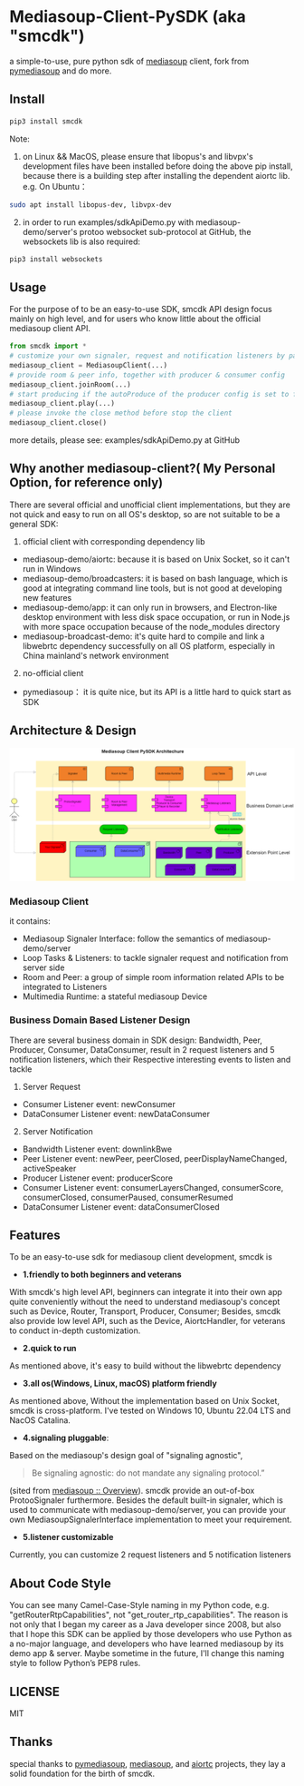 # Mediasoup-Client-PySDK (aka "smcdk")
a simple-to-use, pure python sdk of [mediasoup](https://mediasoup.org/) client, fork from [pymediasoup](https://github.com/skymaze/pymediasoup) and do more.

## Install
```bash
pip3 install smcdk
```

Note:

1. on Linux && MacOS, please ensure that libopus's and libvpx's development files have been installed
   before doing the above pip install, because there is a building step after installing the dependent aiortc lib.
   e.g.
   On Ubuntu：
```bash
sudo apt install libopus-dev, libvpx-dev
```

2. in order to run examples/sdkApiDemo.py with mediasoup-demo/server's protoo websocket sub-protocol at  GitHub, the websockets lib is also required:
```bash
pip3 install websockets
```

## Usage
For the purpose of to be an easy-to-use SDK, smcdk API design focus mainly on high level, and for users who know little about the official mediasoup client API. 

```python
from smcdk import *
# customize your own signaler, request and notification listeners by passing parameters or use default
mediasoup_client = MediasoupClient(...)
# provide room & peer info, together with producer & consumer config  
mediasoup_client.joinRoom(...)
# start producing if the autoProduce of the producer config is set to false
mediasoup_client.play(...)
# please invoke the close method before stop the client
mediasoup_client.close()
```
more details, please see: examples/sdkApiDemo.py at GitHub

## Why another mediasoup-client?( My Personal Option, for reference only)
There are several official and unofficial client implementations, but they are not quick and easy to run on all OS's desktop, so are not suitable to be a general SDK: 
1. official client with corresponding dependency lib
- mediasoup-demo/aiortc: because it is based on Unix Socket, so it can't run in Windows
- mediasoup-demo/broadcasters: it is based on bash language, which is good at integrating command line tools, but is not good at developing new features
- mediasoup-demo/app: it can only run in browsers, and Electron-like desktop environment with less disk space occupation, or run in Node.js with more space occupation because of the node_modules directory
- mediasoup-broadcast-demo: it's quite hard to compile and link a libwebrtc dependency successfully on all OS platform, especially in China mainland's network environment

2. no-official client
- pymediasoup： it is quite nice, but its API is a little hard to quick start as SDK

## Architecture & Design
![image](resources/architecture.png)

### Mediasoup Client
it contains:
- Mediasoup Signaler Interface: follow the semantics of mediasoup-demo/server
- Loop Tasks & Listeners: to tackle signaler request and notification from server side
- Room and Peer: a group of simple room information related APIs to be integrated to Listeners
- Multimedia Runtime: a stateful mediasoup Device

### Business Domain Based Listener Design
There are several business domain in SDK design:
Bandwidth, Peer, Producer, Consumer, DataConsumer, result in 2 request listeners
and 5 notification listeners, which their Respective interesting events to listen and tackle
1. Server Request
- Consumer Listener event: newConsumer
- DataConsumer Listener event: newDataConsumer
2. Server Notification
- Bandwidth Listener event: downlinkBwe
- Peer Listener event: newPeer, peerClosed, peerDisplayNameChanged, activeSpeaker
- Producer Listener event: producerScore
- Consumer Listener event: consumerLayersChanged, consumerScore, consumerClosed, consumerPaused, consumerResumed
- DataConsumer Listener event: dataConsumerClosed

## Features
To be an easy-to-use sdk for mediasoup client development, smcdk is
- **1.friendly to both beginners and veterans**

With smcdk's high level API, beginners can integrate it into their own app quite conveniently without the need to understand mediasoup's concept such as Device, Router, Transport, Producer, Consumer;
Besides, smcdk also provide low level API, such as the Device, AiortcHandler, for veterans to conduct in-depth customization.

- **2.quick to run**

As mentioned above, it's easy to build without the libwebrtc dependency
 
- **3.all os(Windows, Linux, macOS) platform friendly**

As mentioned above, Without the implementation based on Unix Socket, smcdk is cross-platform.
I've tested on Windows 10, Ubuntu 22.04 LTS and NacOS Catalina.

- **4.signaling pluggable**: 

Based on the mediasoup's design goal of "signaling agnostic", 
>Be signaling agnostic: do not mandate any signaling protocol.”

(sited from [mediasoup :: Overview](https://mediasoup.org/documentation/overview/)). 
smcdk provide an out-of-box ProtooSignaler furthermore. 
Besides the default built-in signaler, which is used to communicate with mediasoup-demo/server, 
you can provide your own MediasoupSignalerInterface implementation to meet your requirement.

- **5.listener customizable**

Currently, you can customize 2 request listeners and 5 notification listeners 

## About Code Style
  You can see many Camel-Case-Style naming in my Python code, 
e.g. "getRouterRtpCapabilities", not "get_router_rtp_capabilities".
  The reason is not only that I began my career as a Java developer since 2008,
but also that I hope this SDK can be applied by those developers who use Python as a no-major language, 
and developers who have learned mediasoup by its demo app & server.
  Maybe sometime in the future, I'll change this naming style to follow Python’s PEP8 rules.

## LICENSE
MIT

## Thanks
special thanks to [pymediasoup](https://github.com/skymaze/pymediasoup), [mediasoup](https://mediasoup.org/), and [aiortc](https://github.com/aiortc/aiortc) projects, they lay a solid foundation for the birth of smcdk.
